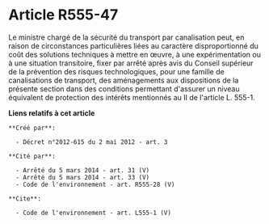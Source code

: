 # Article R555-47

Le ministre chargé de la sécurité du transport par canalisation peut, en raison de circonstances particulières liées au
caractère disproportionné du coût des solutions techniques à mettre en œuvre, à une expérimentation ou à une situation
transitoire, fixer par arrêté après avis du Conseil supérieur de la prévention des risques technologiques, pour une famille
de canalisations de transport, des aménagements aux dispositions de la présente section dans des conditions permettant
d'assurer un niveau équivalent de protection des intérêts mentionnés au II de l'article L. 555-1.

**Liens relatifs à cet article**

	**Créé par**:

	  - Décret n°2012-615 du 2 mai 2012 - art. 3

	**Cité par**:

	  - Arrêté du 5 mars 2014 - art. 31 (V)
	  - Arrêté du 5 mars 2014 - art. 33 (V)
	  - Code de l'environnement - art. R555-28 (V)

	**Cite**:

	  - Code de l'environnement - art. L555-1 (V)
